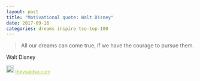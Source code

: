 ```yaml
---
layout: post
title: "Motivational quote: Walt Disney"
date: 2017-09-16
categories: dreams inspire tso-top-100
---
```

> All our dreams can come true, if we have the courage to pursue them.

Walt Disney

<span style="z-index:50;font-size:0.9em;"><img src="https://theysaidso.com/branding/theysaidso.png" height="20" width="20" alt="theysaidso.com"/><a href="https://theysaidso.com" title="Powered by quotes from theysaidso.com" style="color: #9fcc25; margin-left: 4px; vertical-align: middle;">theysaidso.com</a></span>
